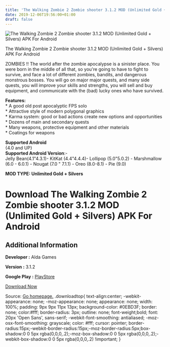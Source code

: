 ```yaml
---
title: 'The Walking Zombie 2 Zombie shooter 3.1.2 MOD (Unlimited Gold + Silvers) APK For Android'
date: 2019-12-06T19:56:00+01:00
draft: false
---
```


![The Walking Zombie 2 Zombie shooter 3.1.2 MOD (Unlimited Gold + Silvers) APK For Android](https://i0.wp.com/apkhome.net/wp-content/uploads/2019/12/The-Walking-Zombie-2-Zombie-shooter.png "The Walking Zombie 2 Zombie shooter 3.1.2 MOD (Unlimited Gold + Silvers) APK For Android")

  

The Walking Zombie 2 Zombie shooter 3.1.2 MOD (Unlimited Gold + Silvers) APK For Android

ZOMBIES !! The world after the zombie apocalypse is a sinister place. You were born in the middle of all that, so you're going to have to fight to survive, and face a lot of different zombies, bandits, and dangerous monstrous bosses. You will go on major major quests, and many side quests, you will improve your skills and strengths, you will sell and buy equipment, and communicate with the (bad) lucky ones who have survived.

**Features:**  
\* A good old post apocalyptic FPS solo  
\* Attractive style of modern polygonal graphics  
\* Karma system: good or bad actions create new options and opportunities  
\* Dozens of main and secondary quests  
\* Many weapons, protective equipment and other materials  
\* Coatings for weapons

**Supported Android**  
{4.0 and UP}  
**Supported Android Version**:-  
Jelly Bean(4.1"4.3.1)- KitKat (4.4"4.4.4)- Lollipop (5.0"5.0.2) - Marshmallow (6.0 - 6.0.1) - Nougat (7.0 " 7.1.1) - Oreo (8.0-8.1) - Pie (9.0)

**MOD TYPE: Unlimited Gold + Silvers**

Download The Walking Zombie 2 Zombie shooter 3.1.2 MOD (Unlimited Gold + Silvers) APK For Android
=================================================================================================

Additional Information
----------------------

**Developer :** Alda Games

**Version :** 3.1.2

**Google Play :** [PlayStore](https://play.google.com/store/apps/details?id=com.aldagames.zombieshooter)

  

[Download Now](https://store4app.co/post/the-walking-zombie-2-zombie-shooter-3-1-2-mod-unlimited-gold-silvers-apk-for-android_1575653017)

  
Source: [Go homepage.](https://store4app.co/post/the-walking-zombie-2-zombie-shooter-3-1-2-mod-unlimited-gold-silvers-apk-for-android_1575653017) .downloadtop{ text-align:center; -webkit-appearance: none; -moz-appearance: none; appearance: none; width: 100%; padding: 9px 9px 11px 13px; background-color: #0EBD3F; border: none; color:#fff; border-radius: 3px; outline: none; font-weight;bold; font: 20px 'Open Sans', sans-serif; -webkit-font-smoothing: antialiased; -moz-osx-font-smoothing: grayscale; color: #fff; cursor: pointer; border-radius:15px;-webkit-border-radius:15px;-moz-border-radius:5px;box-shadow:0 0 5px rgba(0,0,0,.2);-moz-box-shadow:0 0 5px rgba(0,0,0,.2);-webkit-box-shadow:0 0 5px rgba(0,0,0,.2) !important; }